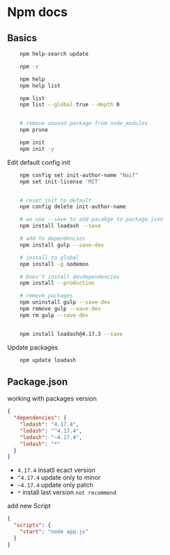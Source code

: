 # Npm docs

## Basics

```bash
	npm help-search update

	npm -v

	npm help
	npm help list

	npm list
	npm list --global true --depth 0


	# remove unused package from node_modules
	npm prune
```

```bash
	npm init
	npm init -y
```

Edit default config init

```bash
	npm config set init-author-name "Naif"
	npm set init-license 'MIT'


	# reset init to default
	npm config delete init-author-name
```

```bash
	# we use --save to add pacakge to package.json
	npm install loadash --save

	# add to dependencies
	npm install gulp --save-dev

	# install to global
	npm install -g nodemon

	# Does't install devdependencies
	npm install --production

	# remove packages
	npm uninstall gulp --save-dev
	npm remove gulp --save-dev
	npm rm gulp --save-dev


	npm install loadash@4.17.3 --save

```

Update packages

```bash
	npm update loadash
```

## Package.json

working with packages version

```json
{
  "dependencies": {
    "lodash": "4.17.4",
    "lodash": "^4.17.4",
    "lodash": "~4.17.4",
    "lodash": "*"
  }
}
```

- `4.17.4` insatll ecact version
- `^4.17.4` update only to minor
- `~4.17.4` update only patch
- `*` install last version `not recommend`

add new Script

```json
{
  "scripts": {
    "start": "node app.js"
  }
}
```
